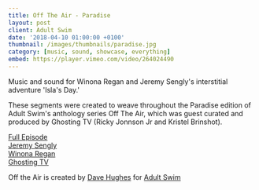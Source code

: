 ```yaml
---
title: Off The Air - Paradise
layout: post
client: Adult Swim
date: '2018-04-10 01:00:00 +0100'
thumbnail: /images/thumbnails/paradise.jpg
category: [music, sound, showcase, everything]
embed: https://player.vimeo.com/video/264024490
---
```


Music and sound for Winona Regan and Jeremy Sengly's interstitial adventure 'Isla's Day.'

These segments were created to weave throughout the Paradise edition of Adult Swim's anthology series Off The Air, which was guest curated and produced by Ghosting TV (Ricky Jonnson Jr and Kristel Brinshot).

[Full Episode](https://www.youtube.com/watch?v=A0bSFpfZ3wQ)  
[Jeremy Sengly](http://jeremysengly.tumblr.com/)  
[Winona Regan](http://winonaregan.com/)  
[Ghosting TV](http://ghosting.tv/)  

Off the Air is created by [Dave Hughes](https://vimeo.com/davehughes) for [Adult Swim](https://www.adultswim.com/)   
